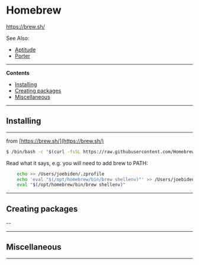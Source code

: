 # Homebrew

https://brew.sh/

See Also:

 - [Aptitude](Aptitude.md)
 - [Porter](Porter.md)

---

**Contents**

- [Installing](Homebrew.md#installing)
- [Creating packages](Homebrew.md#creating-packages)
- [Miscellaneous](Homebrew.md#miscellaneous)

---

## Installing

---

from [https://brew.sh/](https://brew.sh/)

```bash
$ /bin/bash -c "$(curl -fsSL https://raw.githubusercontent.com/Homebrew/install/HEAD/install.sh)"
```

Read what it says, e.g. you will need to add brew to PATH:

```bash
    echo >> /Users/joebiden/.zprofile
    echo 'eval "$(/opt/homebrew/bin/brew shellenv)"' >> /Users/joebiden/.zprofile
    eval "$(/opt/homebrew/bin/brew shellenv)"
```

---

## Creating packages

--


---

## Miscellaneous

---
